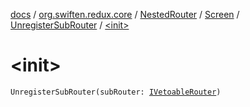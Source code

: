 [docs](../../../../index.md) / [org.swiften.redux.core](../../../index.md) / [NestedRouter](../../index.md) / [Screen](../index.md) / [UnregisterSubRouter](index.md) / [&lt;init&gt;](./-init-.md)

# &lt;init&gt;

`UnregisterSubRouter(subRouter: `[`IVetoableRouter`](../../../-i-vetoable-router/index.md)`)`